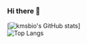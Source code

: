 ### Hi there 👋

[![kmsbio's GitHub stats](https://github-readme-stats.vercel.app/api?username=DongUk-kang)]  
![Top Langs](https://github-readme-stats.vercel.app/api/top-langs/?username=DongUk-kang)





